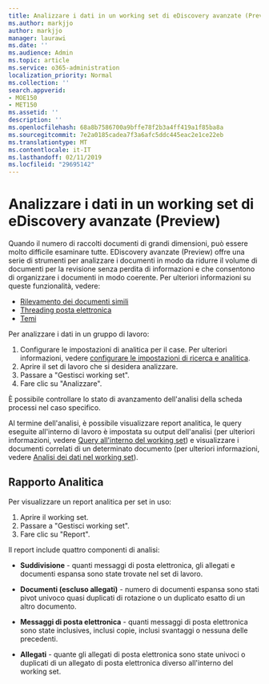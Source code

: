 ```yaml
---
title: Analizzare i dati in un working set di eDiscovery avanzate (Preview)
ms.author: markjjo
author: markjjo
manager: laurawi
ms.date: ''
ms.audience: Admin
ms.topic: article
ms.service: o365-administration
localization_priority: Normal
ms.collection: ''
search.appverid:
- MOE150
- MET150
ms.assetid: ''
description: ''
ms.openlocfilehash: 68a8b7586700a9bffe78f2b3a4ff419a1f85ba8a
ms.sourcegitcommit: 7e2a0185cadea7f3a6afc5ddc445eac2e1ce22eb
ms.translationtype: MT
ms.contentlocale: it-IT
ms.lasthandoff: 02/11/2019
ms.locfileid: "29695142"
---
```

# <a name="analyze-data-in-a-working-set-in-advanced-ediscovery-preview"></a>Analizzare i dati in un working set di eDiscovery avanzate (Preview)

Quando il numero di raccolti documenti di grandi dimensioni, può essere molto difficile esaminare tutte. EDiscovery avanzate (Preview) offre una serie di strumenti per analizzare i documenti in modo da ridurre il volume di documenti per la revisione senza perdita di informazioni e che consentono di organizzare i documenti in modo coerente. Per ulteriori informazioni su queste funzionalità, vedere:

- [Rilevamento dei documenti simili](near-duplicates.md)
- [Threading posta elettronica](email-threading.md)
- [Temi](themes.md)

Per analizzare i dati in un gruppo di lavoro:

1. Configurare le impostazioni di analitica per il case. Per ulteriori informazioni, vedere [configurare le impostazioni di ricerca e analitica](configure-search-analytics-settings.md).
2. Aprire il set di lavoro che si desidera analizzare.
3. Passare a "Gestisci working set".
4. Fare clic su "Analizzare".

È possibile controllare lo stato di avanzamento dell'analisi della scheda processi nel caso specifico.

 Al termine dell'analisi, è possibile visualizzare report analitica, le query eseguite all'interno di lavoro è impostata su output dell'analisi (per ulteriori informazioni, vedere [Query all'interno del working set](working-set-search.md)) e visualizzare i documenti correlati di un determinato documento (per ulteriori informazioni, vedere [ Analisi dei dati nel working set](reviewing-data-in-working-set.md)).

## <a name="analytics-report"></a>Rapporto Analitica

Per visualizzare un report analitica per set in uso:

1. Aprire il working set.
2. Passare a "Gestisci working set".
3. Fare clic su "Report".

Il report include quattro componenti di analisi:

- **Suddivisione** - quanti messaggi di posta elettronica, gli allegati e documenti espansa sono state trovate nel set di lavoro.

- **Documenti (escluso allegati)** - numero di documenti espansa sono stati pivot univoco quasi duplicati di rotazione o un duplicato esatto di un altro documento.

- **Messaggi di posta elettronica** - quanti messaggi di posta elettronica sono state inclusives, inclusi copie, inclusi svantaggi o nessuna delle precedenti.

- **Allegati** - quante gli allegati di posta elettronica sono state univoci o duplicati di un allegato di posta elettronica diverso all'interno del working set.